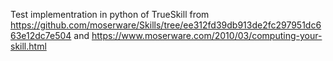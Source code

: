 Test implementration in python of TrueSkill from https://github.com/moserware/Skills/tree/ee312fd39db913de2fc297951dc663e12dc7e504 and https://www.moserware.com/2010/03/computing-your-skill.html